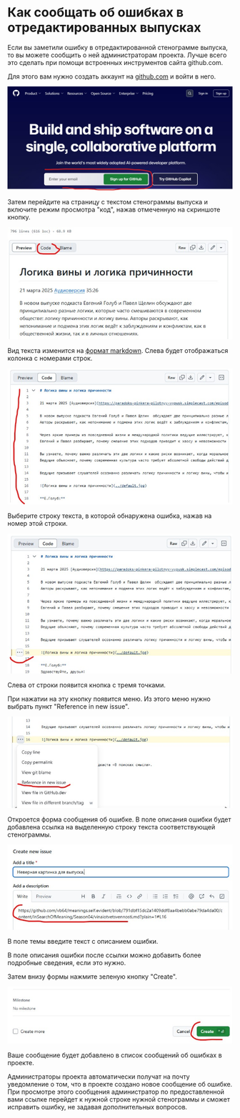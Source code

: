 # Как сообщать об ошибках в отредактированных выпусках

Если вы заметили ошибку в отредактированной стенограмме выпуска, то вы можете сообщить о ней администраторам проекта.
Лучше всего это сделать при помощи встроенных инструментов сайта github.com.

Для этого вам нужно создать аккаунт на [github.com](https://github.com) и войти в него.

![Регистрация в GitHub](github_signup.jpg)

Затем перейдите на страницу с текстом стенограммы выпуска и включите режим просмотра "код", нажав отмеченную на скриншоте кнопку.

![Выбор стенограммы](err_report_01.jpg)

Вид текста изменится на [формат markdown](https://gist.github.com/Jekins/2bf2d0638163f1294637). Слева будет отображаться колонка с номерами строк.

![Режим кода стенограммы](err_report_02.jpg)

Выберите строку текста, в которой обнаружена ошибка, нажав на номер этой строки.

![Выбор строки стенограммы](err_report_03.jpg)

Слева от строки появится кнопка с тремя точками.

При нажатии на эту кнопку появится меню. Из этого меню нужно выбрать пункт "Reference in new issue".

![Выбов из меню строки](err_report_04.jpg)

Откроется форма сообщения об ошибке. В поле описания ошибки будет добавлена ссылка на выделенную строку текста соответствующей стенограммы.

![Форма сообщения об ошибке](err_report_05.jpg)

В поле темы введите текст с описанием ошибки.

В поле описания ошибки после ссылки можно добавить более подробные сведения, если это нужно.

Затем внизу формы нажмите зеленую кнопку "Create".

![Создание сообщения об ошибке](err_report_06.jpg)

Ваше сообщение будет добавлено в список сообщений об ошибках в проекте.

Администраторы проекта автоматически получат на почту уведомление о том, что в проекте создано новое сообщение об ошибке.
При просмотре этого сообщения администратор по предоставленной вами ссылке перейдет к нужной строке нужной стенограммы и сможет исправить ошибку, не задавая дополнительных вопросов.
